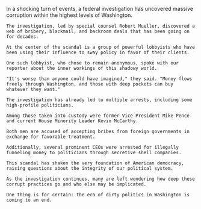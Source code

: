 In a shocking turn of events, a federal investigation has uncovered massive corruption within the highest levels of Washington.
    
    The investigation, led by special counsel Robert Mueller, discovered a web of bribery, blackmail, and backroom deals that has been going on for decades.
    
    At the center of the scandal is a group of powerful lobbyists who have been using their influence to sway policy in favor of their clients.
    
    One such lobbyist, who chose to remain anonymous, spoke with our reporter about the inner workings of this shadowy world.
    
    "It's worse than anyone could have imagined," they said. "Money flows freely through Washington, and those with deep pockets can buy whatever they want."
    
    The investigation has already led to multiple arrests, including some high-profile politicians.
    
    Among those taken into custody were former Vice President Mike Pence and current House Minority Leader Kevin McCarthy.
    
    Both men are accused of accepting bribes from foreign governments in exchange for favorable treatment.
    
    Additionally, several prominent CEOs were arrested for illegally funneling money to politicians through secretive shell companies.
    
    This scandal has shaken the very foundation of American democracy, raising questions about the integrity of our political system.
    
    As the investigation continues, many are left wondering how deep these corrupt practices go and who else may be implicated.
    
    One thing is for certain: the era of dirty politics in Washington is coming to an end.